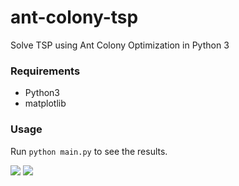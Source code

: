 # ant-colony-tsp
Solve TSP using Ant Colony Optimization in Python 3

### Requirements
* Python3
* matplotlib

### Usage
Run `python main.py` to see the results.

![](https://github.com/10-zin/acotsp/blob/master/shortest_path_graphs/path_graphs.png)
![](https://github.com/10-zin/acotsp/blob/master/Figure_1.png)
